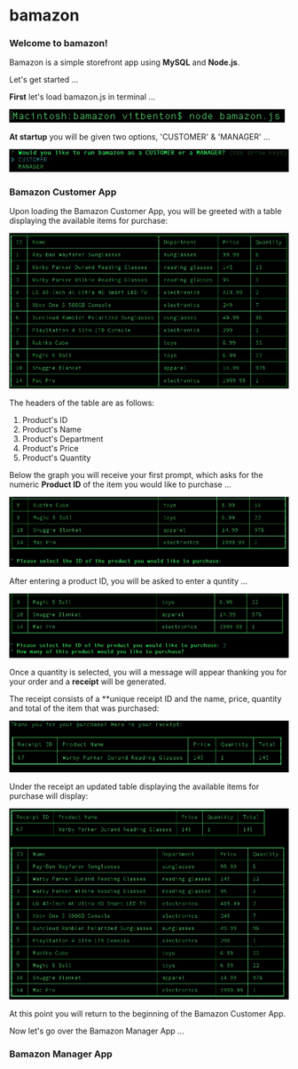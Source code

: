 # bamazon

### Welcome to bamazon!

Bamazon is a simple storefront app using **MySQL** and **Node.js**.

Let's get started ...

**First** let's load bamazon.js in terminal ...

![Loading bamazon](/images/startBamazon.jpg?raw=true "Loading bamazon")

**At startup** you will be given two options, 'CUSTOMER' & 'MANAGER' ...

![Customer or Manager](/images/custORman.jpg?raw=true "Customer or Manager")

### Bamazon Customer App

Upon loading the Bamazon Customer App, you will be greeted with a table displaying the available items for purchase:

![Available Items](/images/availableItems.jpg?raw=true "Available Items")

The headers of the table are as follows:

1. Product's ID
1. Product's Name
1. Product's Department
1. Product's Price
1. Product's Quantity

Below the graph you will receive your first prompt, which asks for the numeric **Product ID** of the item you would like to purchase ...

![Product ID Prompt](/images/idPrompt.jpg?raw=true "Product ID Prompt")

After entering a product ID, you will be asked to enter a quntity ...

![Quantity Prompt](/images/quantPrompt.jpg?raw=true "Quantity Prompt")

Once a quantity is selected, you will a message will appear thanking you for your order and a **receipt** will be generated. 

The receipt consists of a **unique receipt ID and the name, price, quantity and total of the item that was purchased:

![Receipt Example](/images/receiptExample.jpg?raw=true "Receipt Example")

Under the receipt an updated table displaying the available items for purchase will display:

![Updated Table](/images/updatedTable.jpg?raw=true "Updated Table")

At this point you will return to the beginning of the Bamazon Customer App.

Now let's go over the Bamazon Manager App ...

### Bamazon Manager App

